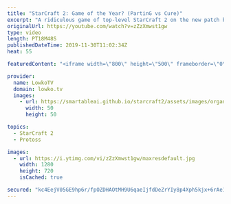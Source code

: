 ```yaml
---
title: "StarCraft 2: Game of the Year? (PartinG vs Cure)"
excerpt: "A ridiculous game of top-level StarCraft 2 on the new patch between PartinG and Cure. This could very well be the best game of StarCraft 2 this year.  Get more videos & support my work: http://www.patreon.com/lowkotv  My second channel: http://lowko.tv/morelowko Lowko Merch: http://lowko.tv/merch  Be"
originalUrl: https://youtube.com/watch?v=zZzXmwst1gw
type: video
length: PT18M48S
publishedDateTime: 2019-11-30T11:02:34Z
heat: 55

featuredContent: "<iframe width=\"800\" height=\"500\" frameborder=\"0\" src=\"https://www.youtube.com/embed/zZzXmwst1gw\" allow=\"accelerometer; autoplay; encrypted-media; gyroscope; picture-in-picture\" allowfullscreen></iframe>"

provider:
  name: LowkoTV
  domain: lowko.tv
  images:
    - url: https://smartableai.github.io/starcraft2/assets/images/organizations/lowko.tv-50x50.jpg
      width: 50
      height: 50

topics:
  - StarCraft 2
  - Protoss

images:
  - url: https://i.ytimg.com/vi/zZzXmwst1gw/maxresdefault.jpg
    width: 1280
    height: 720
    isCached: true

secured: "kc4EejV05GE9hp6r/fpOZDHAOtMH9U6qaeIjfdDeZrYIy8p4Xph5kjx+6rAe1UH21Ix3HHOwOM4NGIRv3Sy/wYVNWO5CPOgGg/DVV4VGRvyt9fqd1U6ITkUWltvkeeH2wBwkwjBbBHMdSDfB7By/tVJfIwSMxJygKsbUrzJnwaxwJwoGbfJDmpnStefJ5elLfDbLuJmMREofslS7PYIrX1e6RkT/yM5vM5ZJ/+XQt+ESutNECE8Ofyzd2BqRJqLQjRiX81IdLFxrfZpDDA81F3+tvJoKvVVhpP93GIrsCkOp39DdGrYd6QSzCy3RlS+y3P5TVkU8AT8RD86MuSit5ij9D77dzlBL0aO4YiZkSF8yZnjkmtfSBIbZjNwXq80QEVZvnFmwgd2ft+4cJJ17QfrnT//LmGx6hQHJoMf3C/Z0Bv8F6W7kr1lo/9Lz6In7;A6ITYcWgj5oMDanf/3Czug=="
---
```


